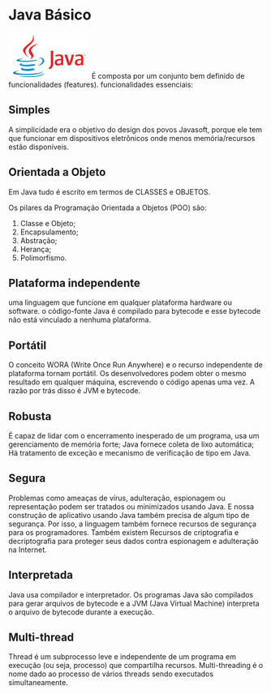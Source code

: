 # Java Básico
![Imagem logo Java](/Imagens/logo_java.png)
É composta por um conjunto bem definido de funcionalidades (features).
funcionalidades essenciais: 

## Simples

A simplicidade era o objetivo do design dos povos Javasoft, porque ele tem que funcionar em dispositivos eletrônicos onde menos memória/recursos estão disponíveis.

## Orientada a Objeto

Em Java tudo é escrito em termos de CLASSES e OBJETOS.

Os pilares da Programação Orientada a Objetos (POO) são:

1. Classe e Objeto;
2. Encapsulamento;
3. Abstração;
4. Herança;
5. Polimorfismo.

## Plataforma independente

uma linguagem que funcione em qualquer plataforma hardware ou software.
 o código-fonte Java é compilado para bytecode e esse bytecode não está vinculado a nenhuma plataforma.

## Portátil

O conceito WORA (Write Once Run Anywhere) e o recurso independente de plataforma tornam portátil. Os desenvolvedores podem obter o mesmo resultado em qualquer máquina, escrevendo o código apenas uma vez. A razão por trás disso é JVM e bytecode. 

## Robusta

 É capaz de lidar com o encerramento inesperado de um programa, usa um gerenciamento de memória forte;
Java fornece coleta de lixo automática;
Há tratamento de exceção e mecanismo de verificação de tipo em Java.

## Segura

Problemas como ameaças de vírus, adulteração, espionagem ou representação podem ser tratados ou minimizados usando Java. E nossa construção de aplicativo usando Java também precisa de algum tipo de segurança. Por isso, a linguagem também fornece recursos de segurança para os programadores. Também existem Recursos de criptografia e decriptografia para proteger seus dados contra espionagem e adulteração na Internet.

## Interpretada

 Java usa compilador e interpretador.
  Os programas Java são compilados para gerar arquivos de bytecode e a JVM (Java Virtual Machine) interpreta o arquivo de bytecode durante a execução.

## Multi-thread

Thread é um subprocesso leve e independente de um programa em execução (ou seja, processo) que compartilha recursos. Multi-threading é o nome dado ao processo de vários threads sendo executados simultaneamente.
